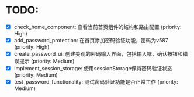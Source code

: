 # TODO:

- [x] check_home_component: 查看当前首页组件的结构和路由配置 (priority: High)
- [x] add_password_protection: 在首页添加密码验证功能，密码为v587 (priority: High)
- [x] create_password_ui: 创建美观的密码输入界面，包括输入框、确认按钮和错误提示 (priority: Medium)
- [x] implement_session_storage: 使用sessionStorage保持密码验证状态 (priority: Medium)
- [x] test_password_functionality: 测试密码验证功能是否正常工作 (priority: Medium)
